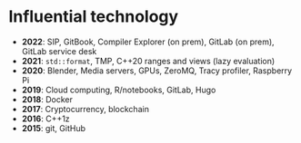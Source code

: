 # Influential technology
- __2022__: SIP, GitBook, Compiler Explorer (on prem), GitLab (on prem), GitLab service desk
- __2021__: `std::format`, TMP, C++20 ranges and views (lazy evaluation)
- __2020__: Blender, Media servers, GPUs, ZeroMQ, Tracy profiler, Raspberry Pi
- __2019__: Cloud computing, R/notebooks, GitLab, Hugo
- __2018__: Docker
- __2017__: Cryptocurrency, blockchain
- __2016__: C++1z
- __2015__: git, GitHub

